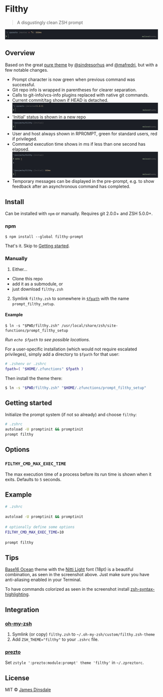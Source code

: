 # Filthy

> A disgustingly clean ZSH prompt

![](screenshots/title.png)


## Overview

Based on the great [pure theme](http://github.com/sindresorhus/pure) by [@sindresorhus](http://github.com/sindresorhus) and [@mafredri](https://github.com/mafredri), but with a few notable changes.

* Prompt character is now green when previous command was successful.
* Git repo info is wrapped in parentheses for clearer separation.
* Calls to git-info/vcs-info plugins replaced with native git commands.
* Current commit/tag shown if HEAD is detached.
  ![Detached](screenshots/detached.png)
* 'Initial' status is shown in a new repo
  ![Initial](screenshots/initial.png)
* User and host always shown in RPROMPT, green for standard users, red if privileged.
* Command execution time shows in ms if less than one second has elapsed.
  ![Time](screenshots/time.png)
* Temporary messages can be displayed in the pre-prompt, e.g. to show feedback after an asynchronous command has completed.

## Install

Can be installed with `npm` or manually. Requires git 2.0.0+ and ZSH 5.0.0+.

### npm

```
$ npm install --global filthy-prompt
```

That's it. Skip to [Getting started](#getting-started).

### Manually

1. Either…
  - Clone this repo
  - add it as a submodule, or
  - just download `filthy.zsh`

2. Symlink `filthy.zsh` to somewhere in [`$fpath`](http://www.refining-linux.org/archives/46/ZSH-Gem-12-Autoloading-functions/) with the name `prompt_filthy_setup`.

#### Example

```
$ ln -s "$PWD/filthy.zsh" /usr/local/share/zsh/site-functions/prompt_filthy_setup
```
*Run `echo $fpath` to see possible locations.*

For a user-specific installation (which would not require escalated privileges), simply add a directory to `$fpath` for that user:

```sh
# .zshenv or .zshrc
fpath=( "$HOME/.zfunctions" $fpath )
```

Then install the theme there:

```sh
$ ln -s "$PWD/filthy.zsh" "$HOME/.zfunctions/prompt_filthy_setup"
```

## Getting started

Initialize the prompt system (if not so already) and choose `filthy`:

```sh
# .zshrc
autoload -U promptinit && promptinit
prompt filthy
```


## Options

### `FILTHY_CMD_MAX_EXEC_TIME`

The max execution time of a process before its run time is shown when it exits. Defaults to `5` seconds.

## Example

```sh
# .zshrc

autoload -U promptinit && promptinit

# optionally define some options
FILTHY_CMD_MAX_EXEC_TIME=10

prompt filthy
```


## Tips

[Base16 Ocean](http://chriskempson.github.io/base16/#ocean) theme with the [Nitti Light](https://www.boldmonday.com/typeface/nitti/) font (18pt) is a beautiful combination, as seen in the screenshot above. Just make sure you have anti-aliasing enabled in your Terminal.

To have commands colorized as seen in the screenshot install [zsh-syntax-highlighting](https://github.com/zsh-users/zsh-syntax-highlighting).


## Integration

### [oh-my-zsh](https://github.com/robbyrussell/oh-my-zsh)

1. Symlink (or copy) `filthy.zsh` to `~/.oh-my-zsh/custom/filthy.zsh-theme`
2. Add `ZSH_THEME="filthy"` to your `.zshrc` file.

### [prezto](https://github.com/sorin-ionescu/prezto)

Set `zstyle ':prezto:module:prompt' theme 'filthy'` in `~/.zpreztorc`.

## License

MIT © [James Dinsdale](https://molovo.co)
